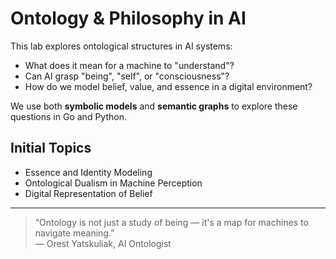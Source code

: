 # Ontology & Philosophy in AI

This lab explores ontological structures in AI systems:

- What does it mean for a machine to "understand"?
- Can AI grasp "being", "self", or "consciousness"?
- How do we model belief, value, and essence in a digital environment?

We use both **symbolic models** and **semantic graphs** to explore these questions in Go and Python.

## Initial Topics
- Essence and Identity Modeling
- Ontological Dualism in Machine Perception
- Digital Representation of Belief

---

> “Ontology is not just a study of being — it's a map for machines to navigate meaning.”  
> — Orest Yatskuliak, AI Ontologist
